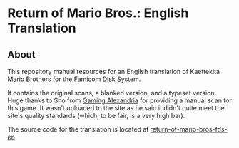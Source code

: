 [//]: <> (This readme is in the markdown format. Please preview in a markdown parser.)

# Return of Mario Bros.: English Translation

## About
This repository manual resources for an English translation of Kaettekita Mario Brothers for the Famicom Disk System.

It contains the original scans, a blanked version, and a typeset version. Huge thanks to Sho from [Gaming Alexandria](https://www.patreon.com/gamingalexandria) for providing a manual scan for this game. It wasn't uploaded to the site as he said it didn't quite meet the site's quality standards (which, to be fair, is a very high bar).

The source code for the translation is located at [return-of-mario-bros-fds-en](https://github.com/romh-acking/return-of-mario-bros-fds-en).

